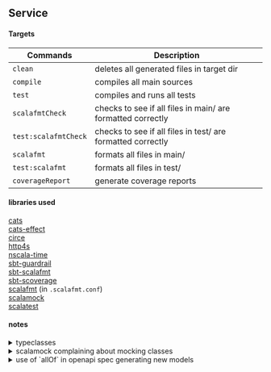## Service

#### Targets

| Commands  | Description  |
|-----------|--------------|
| `clean`   | deletes all generated files in target dir |  
| `compile` | compiles all main sources |  
| `test`    | compiles and runs all tests  |  
| `scalafmtCheck` | checks to see if all files in main/ are formatted correctly |
| `test:scalafmtCheck` | checks to see if all files in test/ are formatted correctly |
| `scalafmt` | formats all files in main/ |
| `test:scalafmt` | formats all files in test/ |
| `coverageReport` | generate coverage reports |

#### libraries used

[cats](https://github.com/typelevel/cats)  
[cats-effect](https://github.com/typelevel/cats-effect)  
[circe](https://github.com/circe/circe)  
[http4s](https://github.com/http4s/http4s)  
[nscala-time](https://github.com/nscala-time/nscala-time)  
[sbt-guardrail](https://github.com/twilio/sbt-guardrail)  
[sbt-scalafmt](https://github.com/scalameta/sbt-scalafmt)  
[sbt-scoverage](https://github.com/scoverage/sbt-scoverage)  
[scalafmt](https://github.com/scalameta/scalafmt)  (in `.scalafmt.conf`)  
[scalamock](https://github.com/paulbutcher/ScalaMock)    
[scalatest](https://github.com/scalatest/scalatest)  
#### notes

<details>
  <summary>typeclasses</summary>
  <p>
    maybe move to <a href="https://github.com/typelevel/simulacrum">this lib</a> in the future but for now to reduce
    complexity and to get used to how the scala implementation works im going to code the typeclasses by hand
  </p> 
</details>  

<details>
  <summary>scalamock complaining about mocking classes</summary>
  <p>
    according to the <a href="https://github.com/paulbutcher/ScalaMock/issues/56">github issue here</a> this should be
    possible but I was getting errors
<pre><code>[error] /home/adam/code/finance/service/src/test/scala/com/finance/service/converters/AccountHandlerImplSpec.scala:25:40: type mismatch;
[error]  found   : com.finance.business.validation.AccountValidationAlgebra[F]
[error]  required: com.finance.business.validation.AccountValidationAlgebra[cats.Id]
[error]   private val mockAccountService = stub[AccountService[IdMonad]]
</code></pre>
    when I tried to compile without extending the Service class to a test class with ctor parameters
    passed in
  </p>
</details>  

<details>
  <summary>use of `allOf` in openapi spec generating new models</summary>
  <p>
<pre><code>
prop:
  allOf:
    - $ref: "#ObjectType"
  writeOnly: true
</code></pre>

this pattern is a hack to get around not being able to have write and read only object properties 
<a href="https://github.com/OAI/OpenAPI-Specification/issues/1671">github reference</a>

however, this generates a new type <code>Prop</code> in the containing object's definition because guardrail generates
a new object to combine all items in <code>allOf</code> and does not have a special case for one object
  </p> 
</details>  